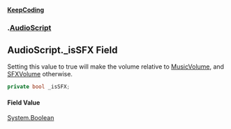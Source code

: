 #### [KeepCoding](index.md 'index')
### [](.md '').[AudioScript](AudioScript.md 'AudioScript')
## AudioScript._isSFX Field
Setting this value to true will make the volume relative to [MusicVolume](Game_PlayerSettings_MusicVolume.md 'KeepCoding.Game.PlayerSettings.MusicVolume'), and [SFXVolume](Game_PlayerSettings_SFXVolume.md 'KeepCoding.Game.PlayerSettings.SFXVolume') otherwise.  
```csharp
private bool _isSFX;
```
#### Field Value
[System.Boolean](https://docs.microsoft.com/en-us/dotnet/api/System.Boolean 'System.Boolean')
